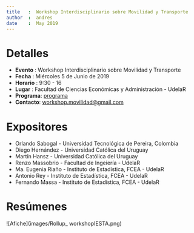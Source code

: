 ```yaml
---
title   :  Workshop Interdisciplinario sobre Movilidad y Transporte
author  :  andres
date    :  May 2019
---
```


# Detalles
+ **Evento**  : Workshop Interdisciplinario sobre Movilidad y Transporte
+ **Fecha**   : Miércoles 5 de Junio de 2019
+ **Horario** : 9:30 - 16 
+ **Lugar**   : Facultad de Ciencias Económicas y Administración - UdelaR
+ **Programa**: [programa](Programa_Workshop_Movilidad_y_Transporte.pdf)
+ **Contacto**: [workshop.movilidad@gmail.com](mailto:workshop.movilidad@gmail.com)

# Expositores

+ Orlando Sabogal   - Universidad Tecnológica de Pereira,  Colombia
+ Diego Hernández   - Universidad Católica del Uruguay
+ Martín Hansz      - Universidad Católica del Uruguay
+ Renzo Massobrio   - Facultad de Ingeiería - UdelaR
+ Ma. Eugenia Riaño - Instituto de Estadística, FCEA - UdelaR
+ Antonio Rey       - Instituto de Estadística, FCEA - UdelaR
+ Fernando Massa    - Instituto de Estadística, FCEA - UdelaR

# Resúmenes


![Afiche](images/Rollup_ workshopIESTA.png)
